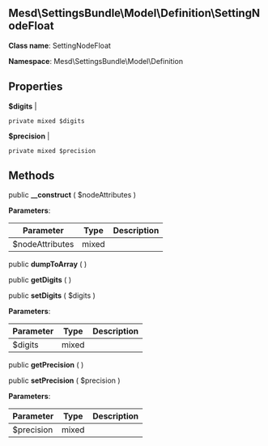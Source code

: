 Mesd\SettingsBundle\Model\Definition\SettingNodeFloat
---------------

    

    


**Class name**: SettingNodeFloat

**Namespace**: Mesd\SettingsBundle\Model\Definition









Properties
----------


**$digits**  |  



    private mixed $digits






**$precision**  |  



    private mixed $precision






Methods
-------


public **__construct** ( $nodeAttributes )











**Parameters**:

| Parameter | Type | Description |
|-----------|------|-------------|
| $nodeAttributes | mixed |  |



public **dumpToArray** (  )












public **getDigits** (  )












public **setDigits** ( $digits )











**Parameters**:

| Parameter | Type | Description |
|-----------|------|-------------|
| $digits | mixed |  |



public **getPrecision** (  )












public **setPrecision** ( $precision )











**Parameters**:

| Parameter | Type | Description |
|-----------|------|-------------|
| $precision | mixed |  |


